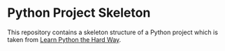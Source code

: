 Python Project Skeleton
=======================

This repository contains a skeleton structure of a Python project which is taken from
[Learn Python the Hard Way](https://www.amazon.com/Learn-Python-Hard-Way-Introduction/dp/0321884914).
